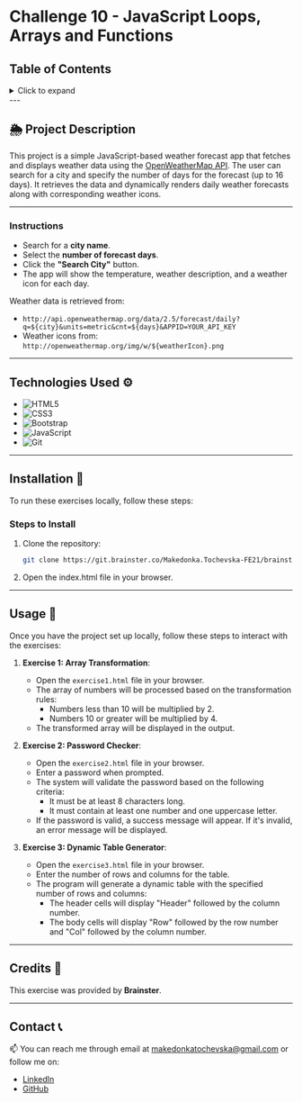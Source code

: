 # Challenge 10 - JavaScript Loops, Arrays and Functions

## Table of Contents

<details>
  <summary>Click to expand</summary>
  - 🌦️ Project Description <br>
  - ⚙️ Technologies Used <br>
  - 🔨 Installation <br>
  - 🚀 Usage <br>
  - 📝 Credits <br>
  - 📞 Contact <br>
</details>
---

## 🌦️ Project Description

This project is a simple JavaScript-based weather forecast app that fetches and displays weather data using the [OpenWeatherMap API](https://openweathermap.org/forecast5). The user can search for a city and specify the number of days for the forecast (up to 16 days). It retrieves the data and dynamically renders daily weather forecasts along with corresponding weather icons.

---

### Instructions

- Search for a **city name**.
- Select the **number of forecast days**.
- Click the **"Search City"** button.
- The app will show the temperature, weather description, and a weather icon for each day.

Weather data is retrieved from:

- `http://api.openweathermap.org/data/2.5/forecast/daily?q=${city}&units=metric&cnt=${days}&APPID=YOUR_API_KEY`
- Weather icons from: `http://openweathermap.org/img/w/${weatherIcon}.png`

---

## Technologies Used ⚙️

- ![HTML5](https://img.shields.io/badge/HTML5-E34F26?style=flat-square&logo=html5&logoColor=white)
- ![CSS3](https://img.shields.io/badge/CSS3-1572B6?style=flat-square&logo=css3&logoColor=white)
- ![Bootstrap](https://img.shields.io/badge/Bootstrap-563D7C?style=flat-square&logo=bootstrap&logoColor=white)
- ![JavaScript](https://img.shields.io/badge/JavaScript-F7DF1E?style=flat-square&logo=javascript&logoColor=black)
- ![Git](https://img.shields.io/badge/Git-F05032?style=flat-square&logo=git&logoColor=white)

---

## Installation 🔨

To run these exercises locally, follow these steps:

### Steps to Install

1. Clone the repository:
   ```bash
   git clone https://git.brainster.co/Makedonka.Tochevska-FE21/brainsterchallenges_makedonkatochevskafe21.git
   ```
2. Open the index.html file in your browser.

---

## Usage 🚀

Once you have the project set up locally, follow these steps to interact with the exercises:

1. **Exercise 1: Array Transformation**:

   - Open the `exercise1.html` file in your browser.
   - The array of numbers will be processed based on the transformation rules:
     - Numbers less than 10 will be multiplied by 2.
     - Numbers 10 or greater will be multiplied by 4.
   - The transformed array will be displayed in the output.

2. **Exercise 2: Password Checker**:

   - Open the `exercise2.html` file in your browser.
   - Enter a password when prompted.
   - The system will validate the password based on the following criteria:
     - It must be at least 8 characters long.
     - It must contain at least one number and one uppercase letter.
   - If the password is valid, a success message will appear. If it's invalid, an error message will be displayed.

3. **Exercise 3: Dynamic Table Generator**:
   - Open the `exercise3.html` file in your browser.
   - Enter the number of rows and columns for the table.
   - The program will generate a dynamic table with the specified number of rows and columns:
     - The header cells will display "Header" followed by the column number.
     - The body cells will display "Row" followed by the row number and "Col" followed by the column number.

---

## Credits 📝

This exercise was provided by **Brainster**.

---

## Contact 📞

📫 You can reach me through email at [makedonkatochevska@gmail.com](mailto:makedonkatochevska@gmail.com) or follow me on:

- [LinkedIn](https://www.linkedin.com/in/makedonka-tochevska)
- [GitHub](https://github.com/makedonkatochevska)
